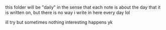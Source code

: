 this folder will be "daily" in the sense that each note is about the day that it is written on, but there is no way i write in here every day lol

ill try but sometimes nothing interesting happens yk